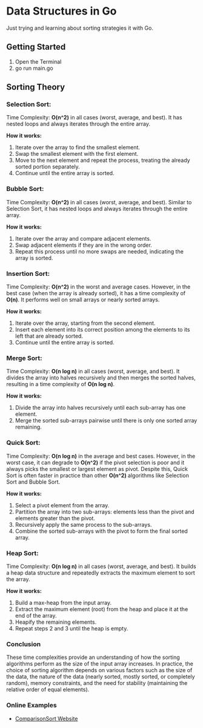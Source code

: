 # Data Structures in Go

Just trying and learning about sorting strategies it with Go.

## Getting Started

1. Open the Terminal
2. go run main.go

## Sorting Theory

### Selection Sort:

Time Complexity: **O(n^2)** in all cases (worst, average, and best). It has nested loops and always iterates through the entire array.

**How it works:**
1. Iterate over the array to find the smallest element.
2. Swap the smallest element with the first element.
3. Move to the next element and repeat the process, treating the already sorted portion separately.
4. Continue until the entire array is sorted.

### Bubble Sort:

Time Complexity: **O(n^2)** in all cases (worst, average, and best). Similar to Selection Sort, it has nested loops and always iterates through the entire array.

**How it works:**
1. Iterate over the array and compare adjacent elements.
2. Swap adjacent elements if they are in the wrong order.
3. Repeat this process until no more swaps are needed, indicating the array is sorted.

### Insertion Sort:

Time Complexity: **O(n^2)** in the worst and average cases. However, in the best case (when the array is already sorted), it has a time complexity of **O(n)**. It performs well on small arrays or nearly sorted arrays.

**How it works:**
1. Iterate over the array, starting from the second element.
2. Insert each element into its correct position among the elements to its left that are already sorted.
3. Continue until the entire array is sorted.

### Merge Sort:

Time Complexity: **O(n log n)** in all cases (worst, average, and best). It divides the array into halves recursively and then merges the sorted halves, resulting in a time complexity of **O(n log n)**.

**How it works:**
1. Divide the array into halves recursively until each sub-array has one element.
2. Merge the sorted sub-arrays pairwise until there is only one sorted array remaining.

### Quick Sort:

Time Complexity: **O(n log n)** in the average and best cases. However, in the worst case, it can degrade to **O(n^2)** if the pivot selection is poor and it always picks the smallest or largest element as pivot. Despite this, Quick Sort is often faster in practice than other **O(n^2)** algorithms like Selection Sort and Bubble Sort.

**How it works:**
1. Select a pivot element from the array.
2. Partition the array into two sub-arrays: elements less than the pivot and elements greater than the pivot.
3. Recursively apply the same process to the sub-arrays.
4. Combine the sorted sub-arrays with the pivot to form the final sorted array.

### Heap Sort:

Time Complexity: **O(n log n)** in all cases (worst, average, and best). It builds a heap data structure and repeatedly extracts the maximum element to sort the array.

**How it works:**
1. Build a max-heap from the input array.
2. Extract the maximum element (root) from the heap and place it at the end of the array.
3. Heapify the remaining elements.
4. Repeat steps 2 and 3 until the heap is empty.

### Conclusion

These time complexities provide an understanding of how the sorting algorithms perform as the size of the input array increases. In practice, the choice of sorting algorithm depends on various factors such as the size of the data, the nature of the data (nearly sorted, mostly sorted, or completely random), memory constraints, and the need for stability (maintaining the relative order of equal elements).

### Online Examples
- [ComparisonSort Website](https://www.cs.usfca.edu/~galles/visualization/ComparisonSort.html)